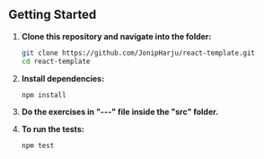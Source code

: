 ## Getting Started

1. **Clone this repository and navigate into the folder:**

   ```bash
   git clone https://github.com/JonipHarju/react-template.git
   cd react-template
   ```

2. **Install dependencies:**
   ```
   npm install
   ```
3. **Do the exercises in "---" file inside the "src" folder.**

4. **To run the tests:**
   ```
   npm test
   ```
